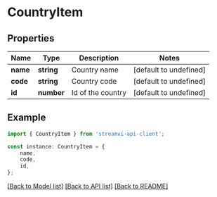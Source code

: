 # CountryItem


## Properties

Name | Type | Description | Notes
------------ | ------------- | ------------- | -------------
**name** | **string** | Country name | [default to undefined]
**code** | **string** | Country code | [default to undefined]
**id** | **number** | Id of the country | [default to undefined]

## Example

```typescript
import { CountryItem } from 'streamvi-api-client';

const instance: CountryItem = {
    name,
    code,
    id,
};
```

[[Back to Model list]](../README.md#documentation-for-models) [[Back to API list]](../README.md#documentation-for-api-endpoints) [[Back to README]](../README.md)
